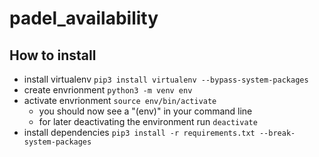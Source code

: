 # padel_availability

## How to install
- install virtualenv `pip3 install virtualenv --bypass-system-packages`
- create envrionment `python3 -m venv env`
- activate envrionment `source env/bin/activate`
    - you should now see a "(env)" in your command line
    - for later deactivating the environment run `deactivate`
- install dependencies `pip3 install -r requirements.txt --break-system-packages`
